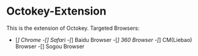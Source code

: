 # Octokey-Extension
This is the extension of Octokey.
Targeted Browsers:
- [*] Chrome
-[] Safari
-[*] Baidu Browser
-[*] 360 Browser
-[*] CM(Liebao) Browser
-[] Sogou Browser
